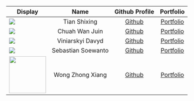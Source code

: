 | Display                                                                                                                                                                                                                                         |        Name        |                 Github Profile                 |                                            Portfolio                                             |
|-------------------------------------------------------------------------------------------------------------------------------------------------------------------------------------------------------------------------------------------------|:------------------:|:----------------------------------------------:|:------------------------------------------------------------------------------------------------:|
| ![](https://via.placeholder.com/100.png?text=Photo)                                                                                                                                                                                             |    Tian Shixing    |      [Github](https://github.com/tsx0314)      |    [Portfolio](https://github.com/AY2223S2-CS2113-W13-3/tp/blob/master/docs/team/tsx0314.md)     |
| ![](https://via.placeholder.com/100.png?text=Photo)                                                                                                                                                                                             |   Chuah Wan Juin   |      [Github](https://github.com/wanjuin)      |    [Portfolio](https://github.com/AY2223S2-CS2113-W13-3/tp/blob/master/docs/team/wanjuin.md)     |
| ![](https://via.placeholder.com/100.png?text=Photo)                                                                                                                                                                                             |  Viniarskyi Davyd  |    [Github](https://github.com/DavidVin357)    |  [Portfolio](https://github.com/AY2223S2-CS2113-W13-3/tp/blob/master/docs/team/davidvin357.md)   |
| ![](https://via.placeholder.com/100.png?text=Photo)                                                                                                                                                                                             | Sebastian Soewanto | [Github](https://github.com/SebastianSoewanto) |                                  [Portfolio](/team/johnDoe.md)                                   |
| <img src = "https://is3-ssl.mzstatic.com/image/thumb/Purple116/v4/dc/6e/43/dc6e4316-4705-9f96-a4d5-6420d8a6b545/AppIcon-0-0-1x_U007emarketing-0-0-0-7-0-0-sRGB-0-0-0-GLES2_U002c0-512MB-85-220-0-0.png/512x512bb.jpg" width = 100 height = 100> |  Wong Zhong Xiang  |  [Github](https://github.com/ZhongXiangWong)   | [Portfolio](https://github.com/AY2223S2-CS2113-W13-3/tp/blob/master/docs/team/zhongxiangwong.md) |

